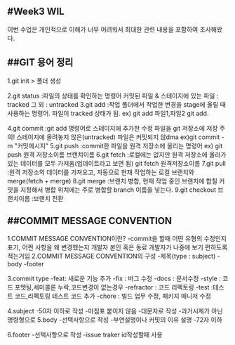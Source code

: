 #Week3 WIL
---
이번 수업은 개인적으로 이해가 너무 어려워서 최대한 관련 내용을 포함하여 조사해왔다.

##GIT 용어 정리
---

1.git init > 폴더 생성
    
2.git status
    :파일의 상태를 확인하는 명령어
     커밋된 파일 & 스테이지에 있는 파일 : tracked
     그 외 : untracked
3.git add
     :작업 폴더에서 작업한 변경을 stage에 올릴 때 사용하는 명령어. 파일이 tracked 상태가 됨.
     ex) git add 파일1,파일2
         git add.
    
4.git commit
     :git add 명령어로 스테이지에 추가한 수정 파일을 git 저장소에 저장
     주의! 스테이지에 올려놓지 않은(untracked) 파일은 커밋되지 않dma
     ex)git commit -m "커밋메시지"
5.git push
     :commit한 파일을 원격 저장소에 올리는 명령어
     ex) git push 원격 저장소이름 브랜치이름
6.git fetch
     :로컬에는 없지만 원격 저장소에 올라가 있는 데이터를 모두 가져옴(업데이트라고 보면 됨)
     git fetch 원격저장소이름
7.git pull
     :원격 저장소의 데이터를 가져오고, 자동으로 현재 작업하는 로컬 브랜치와 merge(fetch + merge)
8.git merge
     :브랜치 병합, 현재 작업 중인 브랜치에 합칠 커밋을 지정해서 병합
      <commit> 위치에는 주로 병합할 branch 이름을 넣는다.
9.git checkout 브랜치이름
    :브랜치 전환
    

##COMMIT MESSAGE CONVENTION
---

1.COMMIT MESSAGE CONVENTION이란?
  -commit을 할때 어떤 유형의 수정인지 표기, 어쩐 사항을 왜 변경했는지 개발자 본인 혹은 동료 개발자가 나중에 보기 편하도록 적는거임
2.COMMIT MESSAGE CONVENTION의 구성
  -제목(type : subject)
  -body
  -footer

  
3.commit type
  -feat: 새로운 기능 추가
  -fix : 버그 수정
  -docs : 문서수정
  -style : 코드 포멧팅,세미콜론 누락,코드변경이 없는경우
  -refractor : 코드 리펙토링
  -test :테스트 코드,리펙토링 테스트 코드 추가
  -chore : 빌드 업무 수정, 패키지 매니저 수정
  
4.subject
  -50자 이하로 작성
  -마침표 붙이지 않음
  -대문자로 작성
  -과거시제가 아닌 명령형으로
5.body
  -선택사항으로 작성
  -부연설명이나 커밋의 이유 설명
  -72자 이하

6.footer
  -선택사항으로 작성
  -issue traker id작성할때 사용
